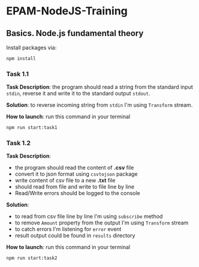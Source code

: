 # EPAM-NodeJS-Training
## Basics. Node.js fundamental theory
Install packages via:
```bash
npm install
```
### Task 1.1
**Task Description**: the program should read a string from the standard input `stdin`,
reverse it and write it to the standard output `stdout`.

**Solution**: to reverse incoming string from `stdin` I'm using `Transform` stream.

**How to launch**: run this command in your terminal
```bash
npm run start:task1
```

### Task 1.2
**Task Description**: 
* the program should read the content of **.csv** file
* convert it to json format using `csvtojson` package
* write content of csv file to a new **.txt** file
* should read from file and write to file line by line
* Read/Write errors should be logged to the console

**Solution**:
* to read from csv file line by line I'm using `subscribe` method
* to remove `Amount` property from the output I'm using `Transform`
stream
* to catch errors I'm listening for `error` event
* result output could be found in `results` directory 

**How to launch**: run this command in your terminal
```bash
npm run start:task2
```
